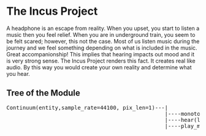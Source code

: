 # The Incus Project
   A headphone is an escape from reality. When you upset, you start to listen a music then you feel relief. When you are in underground train, you seem to be felt scared; however, this not the case. Most of us listen music during the journey and we feel something depending on what is included in the music. Great accompanionship! This implies that hearing impacts out mood and it is very strong sense. The Incus Project renders this fact. It creates real like audio. By this way you would create your own reality and determine what you hear.
## Tree of the Module
<pre>
Continuum(entity,sample_rate=44100, pix_len=1)---|
                                                 |----monotonicSpeaker(location, time_interval, amplitude, frequency, phase=1.5*pi)
                                                 |----hear(location)
                                                 |----play_music(path_to_file,location,start_time)


</pre>
